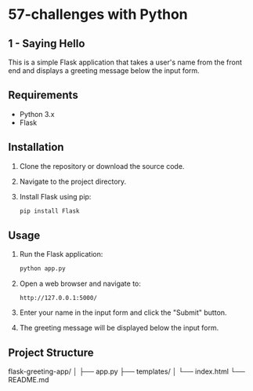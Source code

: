 # 57-challenges with Python

## 1 - Saying Hello

This is a simple Flask application that takes a user's name from the front end and displays a greeting message below the input form.

## Requirements

- Python 3.x
- Flask

## Installation

1. Clone the repository or download the source code.

2. Navigate to the project directory.

3. Install Flask using pip:
   ```sh
   pip install Flask
   ```

## Usage

1. Run the Flask application:

   ```sh
   python app.py
   ```

2. Open a web browser and navigate to:

   ```
   http://127.0.0.1:5000/
   ```

3. Enter your name in the input form and click the "Submit" button.

4. The greeting message will be displayed below the input form.

## Project Structure

flask-greeting-app/
│
├── app.py
├── templates/
│ └── index.html
└── README.md
